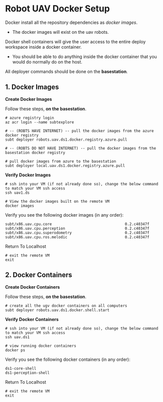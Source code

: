 # Robot UAV Docker Setup

Docker install all the repository dependencies as *docker images*.

- The docker images will exist on the uav robots.

Docker shell containers will give the user access to the entire deploy workspace inside a docker container.

- You should be able to do anything inside the docker container that you would do normally do on the host.

All deployer commands should be done on the **basestation**.

## 1. Docker Images

**Create Docker Images**

Follow these steps, **on the basestation**.

```text
# azure registry login
az acr login --name subtexplore

# -- (ROBTS HAVE INTERNET) -- pull the docker images from the azure docker registry
subt deployer robots.uav.ds1.docker.registry.azure.pull

# -- (ROBTS DO NOT HAVE INTERNET) -- pull the docker images from the basestation docker registry

# pull docker images from azure to the basestation
subt deployer local.uav.ds1.docker.registry.azure.pull
```

**Verify Docker Images**

```text
# ssh into your VM (if not already done so), change the below command to match your VM ssh access
ssh uav1.ds

# View the docker images built on the remote VM
docker images
```

Verify you see the following docker images (in any order):

```text
subt/x86.uav.cpu.core                                 0.2.c40347f
subt/x86.uav.cpu.perception                           0.2.c40347f
subt/x86.uav.cpu.superodometry                        0.2.c40347f
subt/x86.uav.cpu.ros.melodic                          0.2.c40347f
```

Return To Localhost

```text
# exit the remote VM
exit
```

## 2. Docker Containers

**Create Docker Containers**

Follow these steps, **on the basestation**.

```text
# create all the ugv docker containers on all computers
subt deployer robots.uav.ds1.docker.shell.start
```

**Verify Docker Containers**

```text
# ssh into your VM (if not already done so), change the below command to match your VM ssh access
ssh uav.ds1

# view running docker containers
docker ps
```

Verify you see the following docker containers (in any order):

```text
ds1-core-shell
ds1-perception-shell
```

Return To Localhost

```text
# exit the remote VM
exit
```
